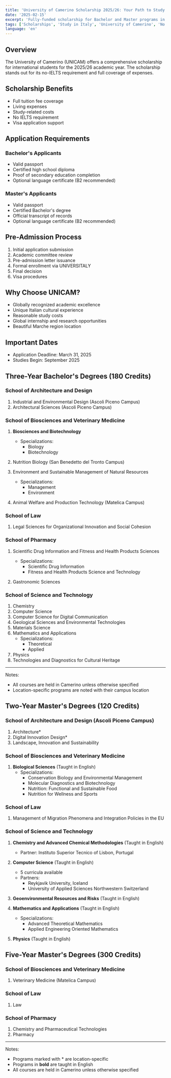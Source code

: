 ```yaml
---
title: 'University of Camerino Scholarship 2025/26: Your Path to Study in Italy Without IELTS'
date: '2025-02-15'
excerpt: 'Fully-funded scholarship for Bachelor and Master programs in Italy with comprehensive coverage'
tags: ['Scholarships', 'Study in Italy', 'University of Camerino', 'No IELTS']
language: 'en'
---
```


## Overview
The University of Camerino (UNICAM) offers a comprehensive scholarship for international students for the 2025/26 academic year. The scholarship stands out for its no-IELTS requirement and full coverage of expenses.

## Scholarship Benefits
* Full tuition fee coverage
* Living expenses
* Study-related costs
* No IELTS requirement
* Visa application support

## Application Requirements

### Bachelor's Applicants
* Valid passport
* Certified high school diploma
* Proof of secondary education completion
* Optional language certificate (B2 recommended)

### Master's Applicants
* Valid passport
* Certified Bachelor's degree
* Official transcript of records
* Optional language certificate (B2 recommended)

## Pre-Admission Process
1. Initial application submission
2. Academic committee review
3. Pre-admission letter issuance
4. Formal enrollment via UNIVERSITALY
5. Final decision
6. Visa procedures

## Why Choose UNICAM?
* Globally recognized academic excellence
* Unique Italian cultural experience
* Reasonable study costs
* Global internship and research opportunities
* Beautiful Marche region location

## Important Dates
* Application Deadline: March 31, 2025
* Studies Begin: September 2025



## Three-Year Bachelor's Degrees (180 Credits)

### School of Architecture and Design
1. Industrial and Environmental Design (Ascoli Piceno Campus)
2. Architectural Sciences (Ascoli Piceno Campus)

### School of Biosciences and Veterinary Medicine
1. **Biosciences and Biotechnology**
   - Specializations:
     * Biology
     * Biotechnology

2. Nutrition Biology (San Benedetto del Tronto Campus)

3. Environment and Sustainable Management of Natural Resources
   - Specializations:
     * Management
     * Environment

4. Animal Welfare and Production Technology (Matelica Campus)

### School of Law
1. Legal Sciences for Organizational Innovation and Social Cohesion

### School of Pharmacy
1. Scientific Drug Information and Fitness and Health Products Sciences
   - Specializations:
     * Scientific Drug Information
     * Fitness and Health Products Science and Technology

2. Gastronomic Sciences

### School of Science and Technology
1. Chemistry
2. Computer Science
3. Computer Science for Digital Communication
4. Geological Sciences and Environmental Technologies
5. Materials Science
6. Mathematics and Applications
   - Specializations:
     * Theoretical
     * Applied
7. Physics
8. Technologies and Diagnostics for Cultural Heritage

---
Notes:
- All courses are held in Camerino unless otherwise specified
- Location-specific programs are noted with their campus location


## Two-Year Master's Degrees (120 Credits)

### School of Architecture and Design (Ascoli Piceno Campus)
1. Architecture*
2. Digital Innovation Design*
3. Landscape, Innovation and Sustainability

### School of Biosciences and Veterinary Medicine
1. **Biological Sciences** (Taught in English)
   - Specializations:
     * Conservation Biology and Environmental Management
     * Molecular Diagnostics and Biotechnology
     * Nutrition: Functional and Sustainable Food
     * Nutrition for Wellness and Sports

### School of Law
1. Management of Migration Phenomena and Integration Policies in the EU

### School of Science and Technology
1. **Chemistry and Advanced Chemical Methodologies** (Taught in English)
   - Partner: Instituto Superior Tecnico of Lisbon, Portugal

2. **Computer Science** (Taught in English)
   - 5 curricula available
   - Partners:
     * Reykjavik University, Iceland
     * University of Applied Sciences Northwestern Switzerland

3. **Geoenvironmental Resources and Risks** (Taught in English)

4. **Mathematics and Applications** (Taught in English)
   - Specializations:
     * Advanced Theoretical Mathematics
     * Applied Engineering Oriented Mathematics

5. **Physics** (Taught in English)

## Five-Year Master's Degrees (300 Credits)

### School of Biosciences and Veterinary Medicine
1. Veterinary Medicine (Matelica Campus)

### School of Law
1. Law

### School of Pharmacy
1. Chemistry and Pharmaceutical Technologies
2. Pharmacy

---
Notes:
- Programs marked with * are location-specific
- Programs in **bold** are taught in English
- All courses are held in Camerino unless otherwise specified